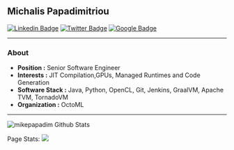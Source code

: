 ## Michalis Papadimitriou
[![Linkedin Badge](https://img.shields.io/badge/-Michalis_Papadimitriou-blue?style=flat-square&logo=Linkedin&logoColor=white&link=https://www.linkedin.com/in/michalis-papadimitriou//)](https://www.linkedin.com/in/michalis-papadimitriou/)  [![Twitter Badge](https://img.shields.io/badge/-Michalis_Papadimitriou-1ca0f1?style=flat-square&logo=twitter&logoColor=white&link=https://twitter.com/mikepapadim)](https://twitter.com/mikepapadim)  [![Google Badge](https://img.shields.io/badge/-Michail_Papadimitriou-black?style=flat-square&logo=Google&logoColor=white&link=https://scholar.google.com/citations?user=HXBUZ0sAAAAJ&hl=en&authuser=1/)](https://scholar.google.com/citations?user=HXBUZ0sAAAAJ&hl=en&authuser=1)

---------------------------------------------------------------------------------------------------------------------------------------------------------------------------------
### About

-  **Position :**  Senior Software Engineer
-  **Interests :** JIT Compilation,GPUs, Managed Runtimes and Code Generation
-  **Software Stack :** Java, Python, OpenCL, Git, Jenkins, GraalVM, Apache TVM, TornadoVM
-  **Organization :** OctoML

---------------------------------------------------------------------------------------------------------------------------------------------------------------------------------
![mikepapadim Github Stats](https://github-readme-stats.vercel.app/api?username=mikepapadim&show_icons=true_color=fff&icon_color=79ff97&text_color=9f9f9f&bg_color=151515)

Page Stats: ![](https://komarev.com/ghpvc/?username=mikepapadim&color=grey)


